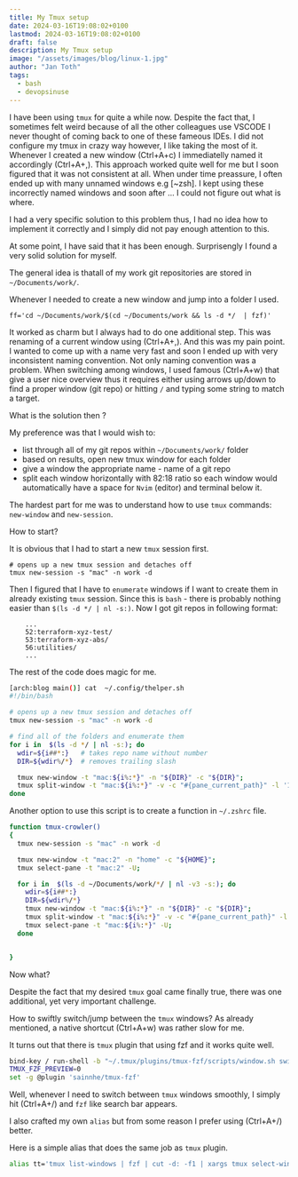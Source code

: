 ```yaml
---
title: My Tmux setup
date: 2024-03-16T19:08:02+0100
lastmod: 2024-03-16T19:08:02+0100
draft: false
description: My Tmux setup
image: "/assets/images/blog/linux-1.jpg"
author: "Jan Toth"
tags:
  - bash
  - devopsinuse
---
```


I have been using `tmux` for quite a while now. Despite the fact that, I sometimes felt weird because of all the other colleagues use VSCODE
I never thought of coming back to one of these fameous IDEs. I did not configure my tmux in crazy way however, I like taking the most of it.
Whenever I created a new window (Ctrl+A+c) I immediatelly named it accordingly (Ctrl+A+,). This approach worked quite well for me but I soon figured that
it was not consistent at all. When under time preassure, I often ended up with many unnamed windows e.g [~zsh]. I kept using these incorrectly named windows and soon after ... I could not figure out what is where.


I had a very specific solution to this problem thus, I had no idea how to implement it correctly and I simply did not pay enough attention to this.

At some point, I have said that it has been enough. Surprisengly I found a very solid solution for myself.

The general idea is thatall of my work git repositories are stored in `~/Documents/work/`.

Whenever I needed to create a new window and jump into a folder I used.

```
ff='cd ~/Documents/work/$(cd ~/Documents/work && ls -d */  | fzf)'
```

It worked as charm but I always had to do one additional step. This was renaming of a current window using (Ctrl+A+,). And this was my pain point. I wanted to come up with a name very fast and soon I ended up with very inconsistent naming convention. Not only naming convention was a problem. When switching among windows, I used famous (Ctrl+A+w) that give a user nice overview thus it requires either using arrows up/down to find a proper window (git repo) or hitting `/` and typing some string to match a target.


What is the solution then ?

My preference was that I would wish to:

- list through all of my git repos within `~/Documents/work/` folder
- based on results, open new tmux window for each folder
- give a window the appropriate name - name of a git repo
- split each window horizontally with 82:18 ratio so each window would automatically have a space for `Nvim` (editor) and terminal below it.

The hardest part for me was to understand how to use `tmux` commands: `new-window` and `new-session`.

How to start?

It is obvious that I had to start a new `tmux` session first.

```
# opens up a new tmux session and detaches off
tmux new-session -s "mac" -n work -d
```

Then I figured that I have to `enumerate` windows if I want to create them in already existing `tmux` session. Since this is `bash` - there is probably nothing easier than `$(ls -d */ | nl -s:)`. Now I got git repos in following format:

```
    ...
    52:terraform-xyz-test/
    53:terraform-xyz-abs/
    56:utilities/
    ...
```

The rest of the code does magic for me.


```bash
[arch:blog main()] cat  ~/.config/thelper.sh
#!/bin/bash

# opens up a new tmux session and detaches off
tmux new-session -s "mac" -n work -d

# find all of the folders and enumerate them
for i in  $(ls -d */ | nl -s:); do
  wdir=${i##*:}   # takes repo name without number
  DIR=${wdir%/*}  # removes trailing slash

  tmux new-window -t "mac:${i%:*}" -n "${DIR}" -c "${DIR}";
  tmux split-window -t "mac:${i%:*}" -v -c "#{pane_current_path}" -l '18%';
done

```


Another option to use this script is to create a function in `~/.zshrc` file.

```bash
function tmux-crowler()
{
  tmux new-session -s "mac" -n work -d

  tmux new-window -t "mac:2" -n "home" -c "${HOME}";
  tmux select-pane -t "mac:2" -U;

  for i in  $(ls -d ~/Documents/work/*/ | nl -v3 -s:); do
    wdir=${i##*:}
    DIR=${wdir%/*}
    tmux new-window -t "mac:${i%:*}" -n "${DIR}" -c "${DIR}";
    tmux split-window -t "mac:${i%:*}" -v -c "#{pane_current_path}" -l '14%';
    tmux select-pane -t "mac:${i%:*}" -U;
  done


}
```

Now what?

Despite the fact that my desired `tmux` goal came finally true, there was one additional, yet very important challenge.

How to swiftly switch/jump between the `tmux` windows? As already mentioned, a native shortcut (Ctrl+A+w) was rather slow for me.

It turns out that there is `tmux` plugin that using fzf and it works quite well.

```bash
bind-key / run-shell -b "~/.tmux/plugins/tmux-fzf/scripts/window.sh switch"
TMUX_FZF_PREVIEW=0
set -g @plugin 'sainnhe/tmux-fzf'
```

Well, whenever I need to switch between `tmux` windows smoothly, I simply hit (Ctrl+A+/) and `fzf` like search bar appears.

I also crafted my own `alias` but from some reason I prefer using (Ctrl+A+/) better.

Here is a simple alias that does the same job as `tmux` plugin.

```bash
alias tt='tmux list-windows | fzf | cut -d: -f1 | xargs tmux select-window -t'

```


